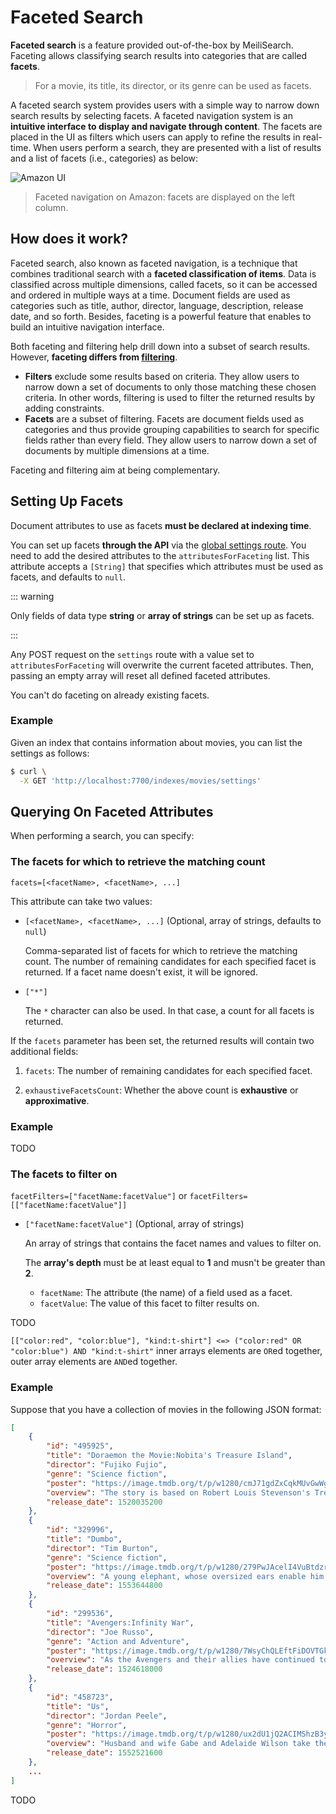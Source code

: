 # Faceted Search

**Faceted search** is a feature provided out-of-the-box by MeiliSearch. Faceting allows classifying search results into categories that are called **facets**.

> For a movie, its title, its director, or its genre can be used as facets.

A faceted search system provides users with a simple way to narrow down search results by selecting facets. A faceted navigation system is an **intuitive interface to display and navigate through content**. The facets are placed in the UI as filters which users can apply to refine the results in real-time.
When users perform a search, they are presented with a list of results and a list of facets (i.e., categories) as below:

![Amazon UI](/amazon-facets.png)
> Faceted navigation on Amazon: facets are displayed on the left column.

## How does it work?

Faceted search, also known as faceted navigation, is a technique that combines traditional search with a **faceted classification of items**. Data is classified across multiple dimensions, called facets, so it can be accessed and ordered in multiple ways at a time. Document fields are used as categories such as title, author, director, language, description, release date, and so forth.
Besides, faceting is a powerful feature that enables to build an intuitive navigation interface.

Both faceting and filtering help drill down into a subset of search results. However, **faceting differs from [filtering](/guides/advanced_guides/filtering.md)**.

- **Filters** exclude some results based on criteria. They allow users to narrow down a set of documents to only those matching these chosen criteria. In other words, filtering is used to filter the returned results by adding constraints.
- **Facets** are a subset of filtering. Facets are document fields used as categories and thus provide grouping capabilities to search for specific fields rather than every field. They allow users to narrow down a set of documents by multiple dimensions at a time.

Faceting and filtering aim at being complementary.

## Setting Up Facets

Document attributes to use as facets **must be declared at indexing time**.

You can set up facets **through the API** via the [global settings route](/references/settings.md#update-settings).
You need to add the desired attributes to the `attributesForFaceting` list. This attribute accepts a `[String]` that specifies which attributes must be used as facets, and defaults to `null`.

::: warning

Only fields of data type **string** or **array of strings** can be set up as facets.

:::

Any POST request on the `settings` route with a value set to `attributesForFaceting` will overwrite the current faceted attributes. Then, passing an empty array will reset all defined faceted attributes.

You can't do faceting on already existing facets.

### Example

Given an index that contains information about movies, you can list the settings as follows:

```bash
$ curl \
  -X GET 'http://localhost:7700/indexes/movies/settings'
```

## Querying On Faceted Attributes

When performing a search, you can specify:

### The facets for which to retrieve the matching count

`facets=[<facetName>, <facetName>, ...]`

This attribute can take two values:

- `[<facetName>, <facetName>, ...]` (Optional, array of strings, defaults to `null`)

  Comma-separated list of facets for which to retrieve the matching count. The number of remaining candidates for each specified facet is returned. If a facet name doesn't exist, it will be ignored.

- `["*"]`

  The `*` character can also be used. In that case, a count for all facets is returned.

If the `facets` parameter has been set, the returned results will contain two additional fields:

1. `facets`: The number of remaining candidates for each specified facet.

2. `exhaustiveFacetsCount`: Whether the above count is **exhaustive** or **approximative**.

### Example

TODO

### The facets to filter on

`facetFilters=["facetName:facetValue"]` or `facetFilters=[["facetName:facetValue"]]`

- `["facetName:facetValue"]` (Optional, array of strings)

  An array of strings that contains the facet names and values to filter on.

  The **array's depth** must be at least equal to **1** and musn't be greater than **2**.

  - `facetName`: The attribute (the name) of a field used as a facet.
  - `facetValue`: The value of this facet to filter results on.

TODO

`[["color:red", "color:blue"], "kind:t-shirt"] <=> ("color:red" OR "color:blue") AND "kind:t-shirt"`
inner arrays elements are `OR`ed together, outer array elements are `AND`ed together.

### Example

Suppose that you have a collection of movies in the following JSON format:

```json
[
    {
        "id": "495925",
        "title": "Doraemon the Movie:Nobita's Treasure Island",
        "director": "Fujiko Fujio",
        "genre": "Science fiction",
        "poster": "https://image.tmdb.org/t/p/w1280/cmJ71gdZxCqkMUvGwWgSg3MK7pC.jpg",
        "overview": "The story is based on Robert Louis Stevenson's Treasure Island novel.",
        "release_date": 1520035200
    },
    {
        "id": "329996",
        "title": "Dumbo",
        "director": "Tim Burton",
        "genre": "Science fiction",
        "poster": "https://image.tmdb.org/t/p/w1280/279PwJAcelI4VuBtdzrZASqDPQr.jpg",
        "overview": "A young elephant, whose oversized ears enable him to fly, helps...",
        "release_date": 1553644800
    },
    {
        "id": "299536",
        "title": "Avengers:Infinity War",
        "director": "Joe Russo",
        "genre": "Action and Adventure",
        "poster": "https://image.tmdb.org/t/p/w1280/7WsyChQLEftFiDOVTGkv3hFpyyt.jpg",
        "overview": "As the Avengers and their allies have continued to protect...",
        "release_date": 1524618000
    },
    {
        "id": "458723",
        "title": "Us",
        "director": "Jordan Peele",
        "genre": "Horror",
        "poster": "https://image.tmdb.org/t/p/w1280/ux2dU1jQ2ACIMShzB3yP93Udpzc.jpg",
        "overview": "Husband and wife Gabe and Adelaide Wilson take their...",
        "release_date": 1552521600
    },
    ...
]
```

TODO
